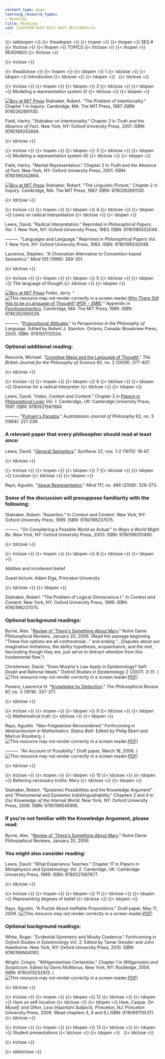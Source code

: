 ```yaml
---
content_type: page
learning_resource_types:
- Readings
title: Readings
uid: 11b45580-0cb7-63cf-9b27-db117083ecfa
---
```


{{< tableopen >}}
{{< theadopen >}}
{{< tropen >}}
{{< thopen >}}
SES #
{{< thclose >}}
{{< thopen >}}
TOPICS
{{< thclose >}}
{{< thopen >}}
READINGS
{{< thclose >}}

{{< trclose >}}

{{< theadclose >}}
{{< tropen >}}
{{< tdopen >}}
1
{{< tdclose >}}
{{< tdopen >}}
Introduction
{{< tdclose >}}
{{< tdopen >}}
 
{{< tdclose >}}

{{< trclose >}}
{{< tropen >}}
{{< tdopen >}}
2
{{< tdclose >}}
{{< tdopen >}}
Modeling a representation system (I)
{{< tdclose >}}
{{< tdopen >}}


[![Buy at MIT Press](/images/mp_logo.gif)](https://mitpress.mit.edu/9780262691130) Stalnaker, Robert. "The Problem of Intentionality." Chapter 1 in _Inquiry_. Cambridge, MA: The MIT Press, 1987. ISBN: 9780262691130.

Field, Hartry. "Stalnaker on Intentionality." Chapter 3 in _Truth and the Absence of Fact_. New York, NY: Oxford University Press, 2001. ISBN: 9780199242894.


{{< tdclose >}}

{{< trclose >}}
{{< tropen >}}
{{< tdopen >}}
3
{{< tdclose >}}
{{< tdopen >}}
Modeling a representation system (II)
{{< tdclose >}}
{{< tdopen >}}


Field, Hartry. "Mental Representation." Chapter 2 in _Truth and the Absence of Fact_. New York, NY: Oxford University Press, 2001. ISBN: 9780199242894.

[![Buy at MIT Press](/images/mp_logo.gif)](https://mitpress.mit.edu/9780262691130) Stalnaker, Robert. "The Linguistic Picture." Chapter 2 in _Inquiry_. Cambridge, MA: The MIT Press, 1987. ISBN: 9780262691130.


{{< tdclose >}}

{{< trclose >}}
{{< tropen >}}
{{< tdopen >}}
4
{{< tdclose >}}
{{< tdopen >}}
Lewis on radical interpretation
{{< tdclose >}}
{{< tdopen >}}


Lewis, David. "Radical Interpretation." Reprinted in _Philosophical Papers_. Vol. 1. New York, NY: Oxford University Press, 1983. ISBN: 9780195032048.

———. "Languages and Language." Reprinted in _Philosophical Papers Vol. 1_. New York, NY: Oxford University Press, 1983. ISBN: 9780195032048.

Laurence, Stephen. "A Chomskian Alternative to Convention-based Semantics." _Mind_ 105 (1996): 269-301.


{{< tdclose >}}

{{< trclose >}}
{{< tropen >}}
{{< tdopen >}}
5
{{< tdclose >}}
{{< tdopen >}}
The language of thought
{{< tdclose >}}
{{< tdopen >}}


[![Buy at MIT Press](/images/mp_logo.gif)](https://mitpress.mit.edu/9780262560528) Fodor, Jerry. "![This resource may not render correctly in a screen reader.](/images/inacessible.gif)[Why There Still Has to be a Language of Thought? (PDF - 3MB)](https://www.ida.liu.se/~nilda08/CST-papers/Fodor.pdf) " Appendix in [_Psychosemantics_](https://mitpress.mit.edu/9780262560528). Cambridge, MA: The MIT Press, 1989. ISBN: 9780262560528.

———. "[Propositional Attitudes](http://books.google.com/books?hl=en&lr=&id=_KL1y5bRGfAC&oi=fnd&pg=PA137&dq=%22Fodor%22+%22Propositional+attitudes%22+&ots=kbBoQE6hHI&sig=fZnfie6mW7CruGZ2x8YFeGcNMDQ#v=onepage&q=%22Fodor%22%20%22Propositional%20attitudes%22&f=false)." In _Perspectives in the Philosophy of Language_. Edited by Robert J. Stainton. Ontario, Canada: Broadview Press, 2000. ISBN: 9781551112534.

### Optional additional reading:

Rescorla, Michael. "[Cognitive Maps and the Language of Thought](https://pdfs.semanticscholar.org/57d6/3167bd2b46dd29cececc2de2ef744d612c30.pdf?_ga=2.52452971.2138474745.1564414830-672817412.1563980296)." _The British Journal for the Philosophy of Science_ 60, no. 2 (2009): 377-407.


{{< tdclose >}}

{{< trclose >}}
{{< tropen >}}
{{< tdopen >}}
6
{{< tdclose >}}
{{< tdopen >}}
Grammar for a radical interpreter
{{< tdclose >}}
{{< tdopen >}}


Lewis, David. "Index, Context and Content." Chapter 2 in _[Papers in Philosophical Logic](http://books.google.com/books?id=XqZVtqDvjiIC&printsec=frontcover&dq=papers+in+philosophical+logic&lr=#v=onepage&q=index%2C%20context%20and%20content&f=false) Vol. 1_. Cambridge, UK: Cambridge University Press, 1997. ISBN: 9780521587884

———. "[Putnam's Paradox](http://www.informaworld.com/smpp/content~content=a744100294~db=all~order=page)." _Australasian Journal of Philosophy_ 62, no. 3 (1984): 221-236.

### A relevant paper that every philosopher should read at least once:

Lewis, David. "[General Semantics](https://link.springer.com/article/10.1007/BF00413598)." _Synthese_ 22, nos. 1-2 (1970): 18-67.


{{< tdclose >}}

{{< trclose >}}
{{< tropen >}}
{{< tdopen >}}
7
{{< tdclose >}}
{{< tdopen >}}
Localism
{{< tdclose >}}
{{< tdopen >}}


Rayo, Agustin. "[Vague Representation](http://mind.oxfordjournals.org/cgi/content/abstract/117/466/329?ijkey=PXmDlLfZxG54YWn&keytype=ref)." _Mind_ 117, no. 466 (2008): 329-373.

### Some of the discussion will presuppose familiarity with the following:

Stalnaker, Robert. "Assertion." In _Context and Content_. New York, NY: Oxford University Press, 1999. ISBN: 9780198237075.

———. "On Considering a Possible World as Actual." In _Ways a World Might Be_. New York, NY: Oxford University Press, 2003. ISBN: 9780199251490.


{{< tdclose >}}

{{< trclose >}}
{{< tropen >}}
{{< tdopen >}}
8
{{< tdclose >}}
{{< tdopen >}}


Abilities and incoherent belief

Guest lecture: Adam Elga, Princeton University


{{< tdclose >}}
{{< tdopen >}}


Stalnaker, Robert. "The Problem of Logical Omniscience I." In _Context and Content_. New York, NY: Oxford University Press, 1999. ISBN: 9780198237075.

### Optional background readings:

Byrne, Alex. "[Review of 'There's Something About Mary](http://ndpr.nd.edu/review.cfm?id=5561)." Notre Dame Philosophical Reviews, January 20, 2006. (Read the passage beginning "These five options are all controversial..." and ending "...Disputes about our imaginative limitations, the ability hypothesis, acquaintance, and the rest, fascinating though they are, just serve to distract attention from this fundamental flaw.")

Christensen, David. "Does Murphy's Law Apply in Epistemology? Self-Doubt and Rational Ideals." _Oxford Studies in Epistemology_ 2 (2007): 3-31. (![This resource may not render correctly in a screen reader.](/images/inacessible.gif)[PDF](http://www.brown.edu/Departments/Philosophy/onlinepapers/christensen/Murphy.pdf))

Powers, Lawrence H. "[Knowledge by Deduction](http://www.jstor.org/sici?sici=0031-8108(197807)87:3%3C337:KBD%3E2.0.CO;2-A)." _The Philosophical Review_ 87, no. 3 (1978): 337-371.


{{< tdclose >}}

{{< trclose >}}
{{< tropen >}}
{{< tdopen >}}
9
{{< tdclose >}}
{{< tdopen >}}
Mathematical truth
{{< tdclose >}}
{{< tdopen >}}


Rayo, Agustin. "Neo-Fregeanism Reconsidered." Forthcoming in _Abstractionism in Mathematics: Status Belli_. Edited by Philip Ebert and Marcus Rossberg. (![This resource may not render correctly in a screen reader.](/images/inacessible.gif)[PDF](http://web.mit.edu/arayo/www/sb.pdf))

———. "An Account of Possibility." Draft paper, March 18, 2008. (![This resource may not render correctly in a screen reader.](/images/inacessible.gif)[PDF](http://web.mit.edu/arayo/www/posex.pdf))


{{< tdclose >}}

{{< trclose >}}
{{< tropen >}}
{{< tdopen >}}
10
{{< tdclose >}}
{{< tdopen >}}
Believing necessary truths: Mary
{{< tdclose >}}
{{< tdopen >}}


Stalnaker, Robert. "Epistemic Possibilities and the Knowledge Argument" and "Phenomenal and Epistemic Indistinguishability." Chapters 2 and 4 in _Our Knowledge of the Internal World_. New York, NY: Oxford University Press, 2008. ISBN: 9780199545995.

### If you're not familiar with the Knowledge Argument, please read:

Byrne, Alex. "[Review of 'There's Something About Mary](http://ndpr.nd.edu/review.cfm?id=5561)." Notre Dame Philosophical Reviews, January 20, 2006.

### You might also consider reading:

Lewis, David. "What Experience Teaches." Chapter 17 in _Papers in Metaphysics and Epistemology Vol. 2_. Cambridge, UK: Cambridge University Press, 1999. ISBN: 9780521587877.


{{< tdclose >}}

{{< trclose >}}
{{< tropen >}}
{{< tdopen >}}
11
{{< tdclose >}}
{{< tdopen >}}
Representing degrees of belief
{{< tdclose >}}
{{< tdopen >}}


Rayo, Agustin. "A Puzzle About Ineffable Propositions." Draft paper, May 11, 2009. (![This resource may not render correctly in a screen reader.](/images/inacessible.gif)[PDF](http://web.mit.edu/arayo/www/coin.pdf))

### Optional background readings:

White, Roger. "Evidential Symmetry and Mushy Credence." Forthcoming in _Oxford Studies in Epistemology Vol. 3_. Edited by Tamar Gendler and John Hawthorne. New York, NY: Oxford University Press, 2010. ISBN: 9780199584093.

Wright, Crispin. "Wittgensteinian Certainties." Chapter 1 in _Wittgenstein and Scepticism_. Edited by Denis McManus. New York, NY: Routledge, 2004. ISBN: 9780415232913. (![This resource may not render correctly in a screen reader.](/images/inacessible.gif)[PDF](http://www.st-andrews.ac.uk/~arche/papers/Wittgensteinian%20Certainties.pdf))


{{< tdclose >}}

{{< trclose >}}
{{< tropen >}}
{{< tdopen >}}
12
{{< tdclose >}}
{{< tdopen >}}
Hare on self-location
{{< tdclose >}}
{{< tdopen >}}
Hare, Caspar. _On Myself, and Other, Less Important Subjects_. Princeton, NJ: Princeton University Press, 2009. (Read chapters 3, 4 and 6.) ISBN: 9780691135311.
{{< tdclose >}}

{{< trclose >}}
{{< tropen >}}
{{< tdopen >}}
13
{{< tdclose >}}
{{< tdopen >}}
Student presentations
{{< tdclose >}}
{{< tdopen >}}
 
{{< tdclose >}}

{{< trclose >}}

{{< tableclose >}}